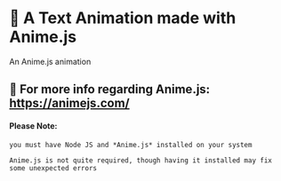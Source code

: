 # :space_invader: A Text Animation made with Anime.js
An Anime.js animation



## :signal_strength: For more info regarding Anime.js: https://animejs.com/

    
#### Please Note: 
    you must have Node JS and *Anime.js* installed on your system
    
    Anime.js is not quite required, though having it installed may fix some unexpected errors

    
